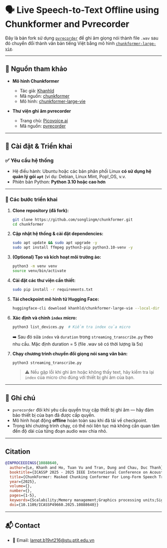  # 🗣️ Live Speech-to-Text Offline using Chunkformer and Pvrecorder

 Đây là bản fork sử dụng [`pvrecorder`](https://github.com/Picovoice/pvrecorder) để ghi âm giọng nói thành file `.wav` sau đó chuyển đổi thành văn bản tiếng Việt bằng mô hình [`chunkformer-large-vie`](https://huggingface.co/khanhld/chunkformer-large-vie).


 ---

 ## 📁 Nguồn tham khảo

 * **Mô hình Chunkformer**
   * Tác giả: [Khanhld](https://github.com/khanld/chunkformer)
   * Mã nguồn: [chunkformer](https://github.com/khanld/chunkformer)
   * Mô hình: [chunkformer-large-vie](https://huggingface.co/khanhld/chunkformer-large-vie)

 * **Thư viện ghi âm pvrecorder**
   * Trang chủ: [Picovoice.ai](https://picovoice.ai/)
   * Mã nguồn: [pvrecorder](https://github.com/Picovoice/pvrecorder)

 ---

 ## 🚀 Cài đặt & Triển khai

 ### ✅ Yêu cầu hệ thống

 * Hệ điều hành: Ubuntu hoặc các bản phân phối Linux **có sử dụng hệ quản lý gói `apt`** (ví dụ: Debian, Linux Mint, Pop!_OS, v.v.
 * Phiên bản Python: **Python 3.10 hoặc cao hơn**

 ---

 ### 🔧 Các bước triển khai

 1. **Clone repository (đã fork):**
    ```bash
    git clone https://github.com/songlingm/chunkformer.git
    cd chunkformer
    ```

 2. **Cập nhật hệ thống & cài đặt dependencies:**
    ```bash
    sudo apt update && sudo apt upgrade -y
    sudo apt install ffmpeg python3-pip python3.10-venv -y
    ```

 3. **(Optional) Tạo và kích hoạt môi trường ảo:**
    ```bash
    python3 -m venv venv
    source venv/bin/activate
    ```

 4. **Cài đặt các thư viện cần thiết:**
    ```bash
    sudo pip install -r requirements.txt
    ```

 5. **Tải checkpoint mô hình từ Hugging Face:**
    ```bash
    huggingface-cli download khanhld/chunkformer-large-vie --local-dir "./chunkformer-large-vie"
    ```

 6. **Xác định và chỉnh `index` micro:**
    ```bash
    python3 list_devices.py  # Kiểm tra index của micro
    ```

    ➡️ Sau đó sửa `index` và `duration` trong `streaming_transcribe.py` theo nhu cầu. Mặc định duration = 5 (file .wav sẽ có thời lượng là 5s)

 7. **Chạy chương trình chuyển đổi giọng nói sang văn bản:**
    ```bash
    python3 streaming_transcribe.py
    ```

    > ⚠️ Nếu gặp lỗi khi ghi âm hoặc không thấy text, hãy kiểm tra lại `index` của micro cho đúng với thiết bị ghi âm của bạn.

 ---

 ## 📌 Ghi chú

 * `pvrecorder` đôi khi yêu cầu quyền truy cập thiết bị ghi âm — hãy đảm bảo thiết bị của bạn đã được cấp quyền.
 * Mô hình hoạt động **offline** hoàn toàn sau khi đã tải về checkpoint.
 * Trong khi chương trình chạy, có thể nói liên tục mà không cần quan tâm đến độ dài của từng đoạn audio wav chia nhỏ.

 ---





<a name = "citation" ></a>
## Citation

```bibtex
@INPROCEEDINGS{10888640,
  author={Le, Khanh and Ho, Tuan Vu and Tran, Dung and Chau, Duc Thanh},
  booktitle={ICASSP 2025 - 2025 IEEE International Conference on Acoustics, Speech and Signal Processing (ICASSP)}, 
  title={ChunkFormer: Masked Chunking Conformer For Long-Form Speech Transcription}, 
  year={2025},
  volume={},
  number={},
  pages={1-5},
  keywords={Scalability;Memory management;Graphics processing units;Signal processing;Performance gain;Hardware;Resource management;Speech processing;Standards;Context modeling;chunkformer;masked batch;long-form transcription},
  doi={10.1109/ICASSP49660.2025.10888640}}

```
---
## 📬 Contact
- 📧 Email: lampt.b19vt216@stu.ptit.edu.vn
